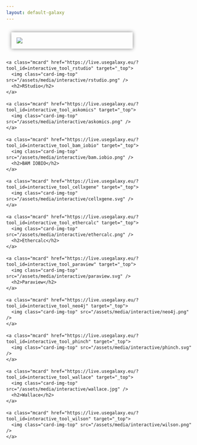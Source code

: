 ```yaml
---
layout: default-galaxy
---
```

<style type="text/css">
#maincontainer {
width: 100% !important;
}

.mcard {
	box-shadow: 0px 0px 10px grey;
	display: flex;
  width: 300px;
  flex-direction: column;
  margin: 1em;
  padding: 1em;
}
.mcard .card-img-top {
	width: 100%;
}
.mcard h2{
	text-align: center;
	color: #333;
	padding: 0.5em;
}
.mcard:hover {
	box-shadow: 0px 0px 10px black;
}

.flex-container {
  padding: 0;
  margin: 0;
  list-style: none;

  display: -webkit-box;
  display: -moz-box;
  display: -ms-flexbox;
  display: -webkit-flex;
  display: flex;

  -webkit-flex-flow: row wrap;
  justify-content: flex-start;
}
.mcard img {
margin: auto;
}

</style>

<div class="flex-container">
	<a class="mcard" href="https://live.usegalaxy.eu/?tool_id=interactive_tool_jupyter_notebook" target="_top">
	  <img class="card-img-top" src="https://jupyter.org/assets/main-logo.svg" />
	</a>

	<a class="mcard" href="https://live.usegalaxy.eu/?tool_id=interactive_tool_rstudio" target="_top">
	  <img class="card-img-top" src="/assets/media/interactive/rstudio.png" />
	  <h2>RStudio</h2>
	</a>

	<a class="mcard" href="https://live.usegalaxy.eu/?tool_id=interactive_tool_askomics" target="_top">
	  <img class="card-img-top" src="/assets/media/interactive/askomics.png" />
	</a>

	<a class="mcard" href="https://live.usegalaxy.eu/?tool_id=interactive_tool_bam_iobio" target="_top">
	  <img class="card-img-top" src="/assets/media/interactive/bam.iobio.png" />
	  <h2>BAM IOBIO</h2>
	</a>

	<a class="mcard" href="https://live.usegalaxy.eu/?tool_id=interactive_tool_cellxgene" target="_top">
	  <img class="card-img-top" src="/assets/media/interactive/cellxgene.svg" />
	</a>

	<a class="mcard" href="https://live.usegalaxy.eu/?tool_id=interactive_tool_ethercalc" target="_top">
	  <img class="card-img-top" src="/assets/media/interactive/ethercalc.png" />
	  <h2>Ethercalc</h2>
	</a>

	<a class="mcard" href="https://live.usegalaxy.eu/?tool_id=interactive_tool_paraview" target="_top">
	  <img class="card-img-top" src="/assets/media/interactive/paraview.svg" />
	  <h2>Paraview</h2>
	</a>

	<a class="mcard" href="https://live.usegalaxy.eu/?tool_id=interactive_tool_neo4j" target="_top">
	  <img class="card-img-top" src="/assets/media/interactive/neo4j.png" />
	</a>

	<a class="mcard" href="https://live.usegalaxy.eu/?tool_id=interactive_tool_phinch" target="_top">
	  <img class="card-img-top" src="/assets/media/interactive/phinch.svg" />
	</a>

	<a class="mcard" href="https://live.usegalaxy.eu/?tool_id=interactive_tool_wallace" target="_top">
	  <img class="card-img-top" src="/assets/media/interactive/wallace.jpg" />
	  <h2>Wallace</h2>
	</a>

	<a class="mcard" href="https://live.usegalaxy.eu/?tool_id=interactive_tool_wilson" target="_top">
	  <img class="card-img-top" src="/assets/media/interactive/wilson.png" />
	</a>

</div>
